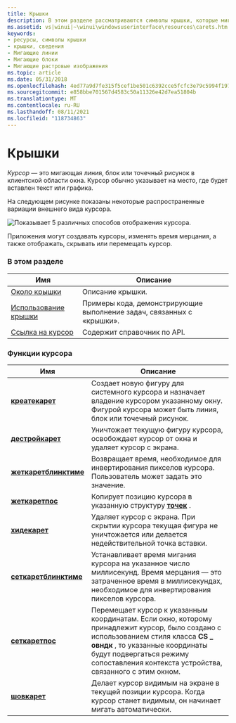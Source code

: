 ```yaml
---
title: Крышки
description: В этом разделе рассматриваются символы крышки, которые мигающие линии, блоки или растровые изображения в клиентской области окна.
ms.assetid: vs|winui|~\winui\windowsuserinterface\resources\carets.htm
keywords:
- ресурсы, символы крышки
- крышки, сведения
- Мигающие линии
- Мигающие блоки
- Мигающие растровые изображения
ms.topic: article
ms.date: 05/31/2018
ms.openlocfilehash: 4ed77a9d7fe315f5cef1be501c6392cce5fcfc3e79c5994f197a9fe6e254d8f1
ms.sourcegitcommit: e858bbe701567d4583c50a11326e42d7ea51804b
ms.translationtype: MT
ms.contentlocale: ru-RU
ms.lasthandoff: 08/11/2021
ms.locfileid: "118734863"
---
```

# <a name="carets"></a>Крышки

*Курсор* — это мигающая линия, блок или точечный рисунок в клиентской области окна. Курсор обычно указывает на место, где будет вставлен текст или графика.

На следующем рисунке показаны некоторые распространенные вариации внешнего вида курсора.

![Показывает 5 различных способов отображения курсора.](images/cscrt-01.png)

Приложения могут создавать курсоры, изменять время мерцания, а также отображать, скрывать или перемещать курсор.

### <a name="in-this-section"></a>В этом разделе



| Имя                                   | Описание                                                               |
|----------------------------------------|---------------------------------------------------------------------------|
| [Около крышки](about-carets.md)       | Описание крышки.<br/>                                              |
| [Использование крышки](using-carets.md)       | Примеры кода, демонстрирующие выполнение задач, связанных с «крышки».<br/> |
| [Ссылка на курсор](caret-reference.md) | Содержит справочник по API.<br/>                                    |



 

### <a name="caret-functions"></a>Функции курсора



| Имя                                           | Описание                                                                                                                                                                                                                                                   |
|------------------------------------------------|---------------------------------------------------------------------------------------------------------------------------------------------------------------------------------------------------------------------------------------------------------------|
| [**креатекарет**](/windows/desktop/api/Winuser/nf-winuser-createcaret)             | Создает новую фигуру для системного курсора и назначает владение курсором указанному окну. Фигурой курсора может быть линия, блок или точечный рисунок. <br/>                                                                                         |
| [**дестройкарет**](/windows/desktop/api/Winuser/nf-winuser-destroycaret)           | Уничтожает текущую фигуру курсора, освобождает курсор от окна и удаляет курсор с экрана. <br/>                                                                                                                                       |
| [**жеткаретблинктиме**](/windows/desktop/api/Winuser/nf-winuser-getcaretblinktime) | Возвращает время, необходимое для инвертирования пикселов курсора. Пользователь может задать это значение. <br/>                                                                                                                                                            |
| [**жеткаретпос**](/windows/desktop/api/Winuser/nf-winuser-getcaretpos)             | Копирует позицию курсора в указанную структуру [**точек**](/previous-versions//dd162805(v=vs.85)) . <br/>                                                                                                                                                                    |
| [**хидекарет**](/windows/desktop/api/Winuser/nf-winuser-hidecaret)                 | Удаляет курсор с экрана. При скрытии курсора текущая фигура не уничтожается или делается недействительной точка вставки. <br/>                                                                                                                           |
| [**сеткаретблинктиме**](/windows/desktop/api/Winuser/nf-winuser-setcaretblinktime) | Устанавливает время мигания курсора на указанное число миллисекунд. Время мерцания — это затраченное время в миллисекундах, необходимое для инвертирования пикселов курсора. <br/>                                                                                    |
| [**сеткаретпос**](/windows/desktop/api/Winuser/nf-winuser-setcaretpos)             | Перемещает курсор к указанным координатам. Если окно, которому принадлежит курсор, было создано с использованием стиля класса **CS \_ овндк** , то указанные координаты будут подвергаться режиму сопоставления контекста устройства, связанного с этим окном. <br/> |
| [**шовкарет**](/windows/desktop/api/Winuser/nf-winuser-showcaret)                 | Делает курсор видимым на экране в текущей позиции курсора. Когда курсор станет видимым, он начинает мигать автоматически. <br/>                                                                                                          |



 

 

